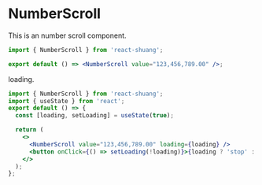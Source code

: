 # NumberScroll

This is an number scroll component.

```jsx
import { NumberScroll } from 'react-shuang';

export default () => <NumberScroll value="123,456,789.00" />;
```

loading.

```jsx
import { NumberScroll } from 'react-shuang';
import { useState } from 'react';
export default () => {
  const [loading, setLoading] = useState(true);

  return (
    <>
      <NumberScroll value="123,456,789.00" loading={loading} />
      <button onClick={() => setLoading(!loading)}>{loading ? 'stop' : 'start'}</button>
    </>
  );
};
```
